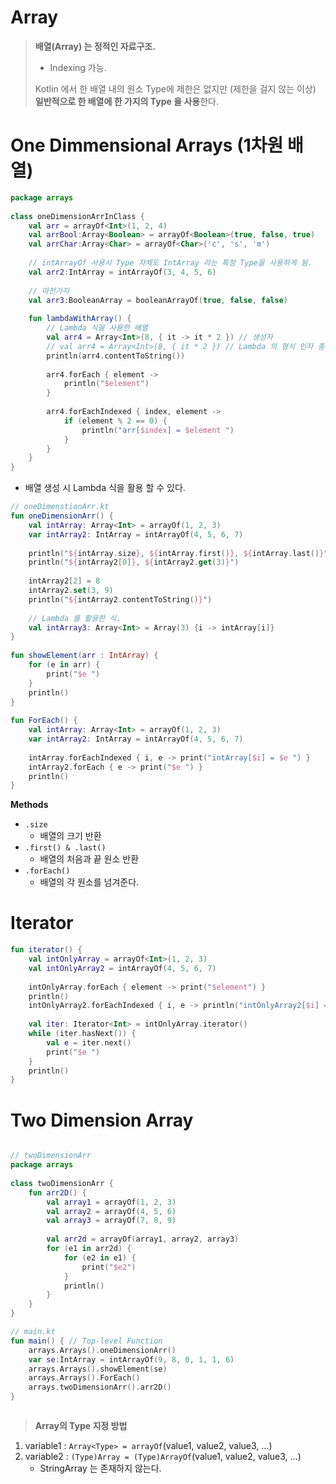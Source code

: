 # Array
> **배열(Array) 는 정적인 자료구조.**
> 	- Indexing 가능.
> 
> Kotlin 에서 한 배열 내의 원소 Type에 제한은 없지만 (제한을 걸지 않는 이상) **일반적으로 한 배열에 한 가지의 Type 을 사용**한다.

# One Dimmensional Arrays (1차원 배열)
```kotlin
package arrays  
  
class oneDimensionArrInClass {  
    val arr = arrayOf<Int>(1, 2, 4)  
    val arrBool:Array<Boolean> = arrayOf<Boolean>(true, false, true)  
    val arrChar:Array<Char> = arrayOf<Char>('c', 's', 'm')  
  
    // intArrayOf 사용시 Type 자체도 IntArray 라는 특정 Type을 사용하게 됨.  
    val arr2:IntArray = intArrayOf(3, 4, 5, 6)  
  
    // 마찬가지  
    val arr3:BooleanArray = booleanArrayOf(true, false, false)  
  
    fun lambdaWithArray() {  
        // Lambda 식을 사용한 배열  
        val arr4 = Array<Int>(8, { it -> it * 2 }) // 생성자  
        // val arr4 = Array<Int>(8, { it * 2 }) // Lambda 의 형식 인자 종류가 하나인 경우 생략 가능  
        println(arr4.contentToString())
		
		arr4.forEach { element ->  
		    println("$element")  
		}  
  
		arr4.forEachIndexed { index, element ->  
		    if (element % 2 == 0) {  
		        println("arr[$index] = $element ")  
		    }  
		}
    }  
}
```
- 배열 생성 시 Lambda 식을 활용 할 수 있다.


```kotlin
// oneDimenstionArr.kt
fun oneDimensionArr() {  
    val intArray: Array<Int> = arrayOf(1, 2, 3)  
    var intArray2: IntArray = intArrayOf(4, 5, 6, 7)  
  
    println("${intArray.size}, ${intArray.first()}, ${intArray.last()}")  
    println("${intArray2[0]}, ${intArray2.get(3)}")  
  
    intArray2[2] = 8  
    intArray2.set(3, 9)  
    println("${intArray2.contentToString()}")  
  
    // Lambda 를 활용한 식.  
    val intArray3: Array<Int> = Array(3) {i -> intArray[i]}  
}  
  
fun showElement(arr : IntArray) {  
    for (e in arr) {  
        print("$e ")  
    }  
    println()  
}  
  
fun ForEach() {  
    val intArray: Array<Int> = arrayOf(1, 2, 3)  
    var intArray2: IntArray = intArrayOf(4, 5, 6, 7)  
  
    intArray.forEachIndexed { i, e -> print("intArray[$i] = $e ") }  
    intArray2.forEach { e -> print("$e ") }  
    println()  
}
```
**Methods**
-  `.size`
	- 배열의 크기 반환
- `.first() & .last()`
	- 배열의 처음과 끝 원소 반환
- `.forEach()`
	- 배열의 각 원소를 넘겨준다.

# Iterator
```kotlin
fun iterator() {  
    val intOnlyArray = arrayOf<Int>(1, 2, 3)  
    val intOnlyArray2 = intArrayOf(4, 5, 6, 7)  
  
    intOnlyArray.forEach { element -> print("$element") }  
    println()  
    intOnlyArray2.forEachIndexed { i, e -> println("intOnlyArray2[$i] = $e") }  
  
    val iter: Iterator<Int> = intOnlyArray.iterator()  
    while (iter.hasNext()) {  
        val e = iter.next()  
        print("$e ")  
    }  
    println()  
}
```


# Two Dimension Array

```kotlin

// twoDimensionArr
package arrays  
  
class twoDimensionArr {  
    fun arr2D() {  
        val array1 = arrayOf(1, 2, 3)  
        val array2 = arrayOf(4, 5, 6)  
        val array3 = arrayOf(7, 8, 9)  
  
        val arr2d = arrayOf(array1, array2, array3)  
        for (e1 in arr2d) {  
            for (e2 in e1) {  
                print("$e2")  
            }  
            println()  
        }  
    }  
}

```

```kotlin
// main.kt
fun main() { // Top-level Function  
    arrays.Arrays().oneDimensionArr()  
    var se:IntArray = intArrayOf(9, 8, 0, 1, 1, 6)  
    arrays.Arrays().showElement(se)  
    arrays.Arrays().ForEach()  
    arrays.twoDimensionArr().arr2D()  
}
```
```
```
> **Array의 Type 지정 방법**
1. variable1 : `Array<Type> = arrayOf`(value1, value2, value3, ...)
2. variable2 : `(Type)Array = (Type)ArrayOf`(value1, value2, value3, ...)
	- StringArray 는 존재하지 않는다.